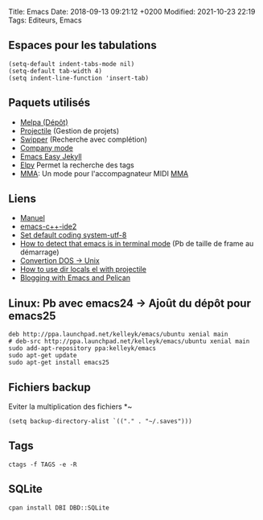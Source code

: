 Title:  Emacs
Date:   2018-09-13 09:21:12 +0200
Modified: 2021-10-23 22:19
Tags: Editeurs, Emacs

## Espaces pour les tabulations 

    (setq-default indent-tabs-mode nil)
    (setq-default tab-width 4)
    (setq indent-line-function 'insert-tab)

## Paquets utilisés

* [Melpa (Dépôt)](http://melpa.org/#/getting-started)
* [Projectile](https://www.emacswiki.org/emacs/Projectile) (Gestion de projets)
* [Swipper](https://oremacs.com/swiper/) (Recherche avec complétion)
* [Company mode](https://www.emacswiki.org/emacs/CompanyMode)
* [Emacs Easy Jekyll](https://github.com/masasam/emacs-easy-jekyll)
* [Elpy](https://github.com/jorgenschaefer/elpy) Permet la recherche des tags
* [MMA](https://perso.univ-rennes1.fr/san.vu-ngoc/prog/mma.el): Un mode pour l'accompagnateur MIDI [MMA](../Musique/mma.html)

## Liens

* [Manuel](https://www.gnu.org/software/emacs/manual/html_node/eintr/index.html#Top)
* [emacs-c++-ide2](https://nilsdeppe.com/posts/emacs-c++-ide2)
* [Set default coding system-utf-8](https://emacs.stackexchange.com/questions/34322/set-default-coding-system-utf-8)
* [How to detect that emacs is in terminal mode](https://stackoverflow.com/questions/5795451/how-to-detect-that-emacs-is-in-terminal-mode/5795518#5795518) (Pb de taille de frame au démarrage)
* [Convertion DOS -> Unix](https://edivad.wordpress.com/2007/04/03/emacs-convert-dos-to-unix-and-vice-versa/)
* [How to use dir locals el with projectile](https://emacs.stackexchange.com/questions/24907/how-to-use-dir-locals-el-with-projectile)
* [Blogging with Emacs and Pelican](https://desmondrivet.com/2018/03/30/emacs-pelican-workflow)

## Linux: Pb avec emacs24 -> Ajoût du dépôt pour emacs25

	deb http://ppa.launchpad.net/kelleyk/emacs/ubuntu xenial main
	# deb-src http://ppa.launchpad.net/kelleyk/emacs/ubuntu xenial main
	sudo add-apt-repository ppa:kelleyk/emacs
	sudo apt-get update
	sudo apt-get install emacs25


## Fichiers backup

Eviter la multiplication des fichiers *~

	(setq backup-directory-alist `(("." . "~/.saves")))

## Tags

	ctags -f TAGS -e -R

## SQLite

    cpan install DBI DBD::SQLite
